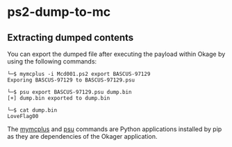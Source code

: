 # ps2-dump-to-mc

## Extracting dumped contents

You can export the dumped file after executing the payload within Okage by using the following commands:

~~~
└─$ mymcplus -i Mcd001.ps2 export BASCUS-97129
Exporing BASCUS-97129 to BASCUS-97129.psu

└─$ psu export BASCUS-97129.psu dump.bin
[+] dump.bin exported to dump.bin

└─$ cat dump.bin      
LoveFlag00
~~~

The [mymcplus](https://pypi.org/project/mymcplus/) and [psu](https://github.com/McCaulay/pypsu) commands are Python applications installed by pip as they are dependencies of the Okager application.
